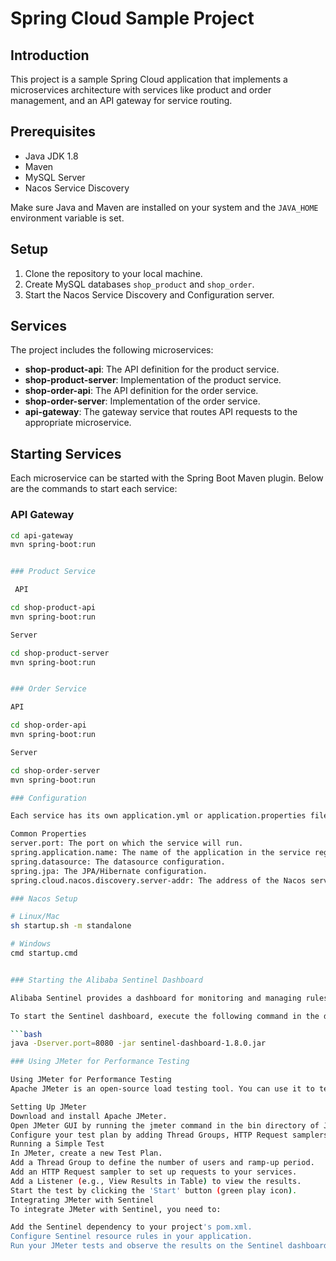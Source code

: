 # Spring Cloud Sample Project

## Introduction

This project is a sample Spring Cloud application that implements a microservices architecture with services like product and order management, and an API gateway for service routing.

## Prerequisites

- Java JDK 1.8
- Maven
- MySQL Server
- Nacos Service Discovery

Make sure Java and Maven are installed on your system and the `JAVA_HOME` environment variable is set.

## Setup

1. Clone the repository to your local machine.
2. Create MySQL databases `shop_product` and `shop_order`.
3. Start the Nacos Service Discovery and Configuration server.

## Services

The project includes the following microservices:

- **shop-product-api**: The API definition for the product service.
- **shop-product-server**: Implementation of the product service.
- **shop-order-api**: The API definition for the order service.
- **shop-order-server**: Implementation of the order service.
- **api-gateway**: The gateway service that routes API requests to the appropriate microservice.

## Starting Services

Each microservice can be started with the Spring Boot Maven plugin. Below are the commands to start each service:

### API Gateway

```bash
cd api-gateway
mvn spring-boot:run


### Product Service

 API

cd shop-product-api
mvn spring-boot:run

Server

cd shop-product-server
mvn spring-boot:run


### Order Service

API

cd shop-order-api
mvn spring-boot:run

Server

cd shop-order-server
mvn spring-boot:run

### Configuration

Each service has its own application.yml or application.properties file in the src/main/resources directory where you can set up datasource, server port, and other configurations.

Common Properties
server.port: The port on which the service will run.
spring.application.name: The name of the application in the service registry.
spring.datasource: The datasource configuration.
spring.jpa: The JPA/Hibernate configuration.
spring.cloud.nacos.discovery.server-addr: The address of the Nacos server.

### Nacos Setup

# Linux/Mac
sh startup.sh -m standalone

# Windows
cmd startup.cmd


### Starting the Alibaba Sentinel Dashboard

Alibaba Sentinel provides a dashboard for monitoring and managing rules in a graphical interface.

To start the Sentinel dashboard, execute the following command in the directory where Sentinel is located:

```bash
java -Dserver.port=8080 -jar sentinel-dashboard-1.8.0.jar

### Using JMeter for Performance Testing

Using JMeter for Performance Testing
Apache JMeter is an open-source load testing tool. You can use it to test the performance and stability of your services under different load conditions.

Setting Up JMeter
Download and install Apache JMeter.
Open JMeter GUI by running the jmeter command in the bin directory of JMeter.
Configure your test plan by adding Thread Groups, HTTP Request samplers, listeners, etc.
Running a Simple Test
In JMeter, create a new Test Plan.
Add a Thread Group to define the number of users and ramp-up period.
Add an HTTP Request sampler to set up requests to your services.
Add a Listener (e.g., View Results in Table) to view the results.
Start the test by clicking the 'Start' button (green play icon).
Integrating JMeter with Sentinel
To integrate JMeter with Sentinel, you need to:

Add the Sentinel dependency to your project's pom.xml.
Configure Sentinel resource rules in your application.
Run your JMeter tests and observe the results on the Sentinel dashboard.

